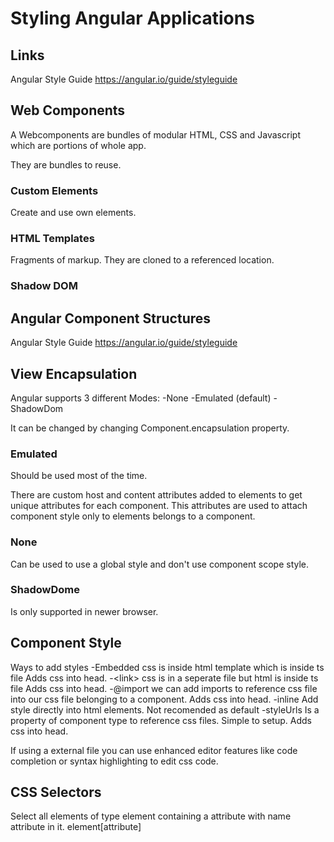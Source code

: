 # Styling Angular Applications

## Links

Angular Style Guide
<https://angular.io/guide/styleguide>

## Web Components

A Webcomponents are bundles of modular HTML, CSS and Javascript which are portions of whole app.

They are bundles to reuse.

### Custom Elements

Create and use own elements.

### HTML Templates

Fragments of markup. They are cloned to a referenced location.

### Shadow DOM

## Angular Component Structures

Angular Style Guide
<https://angular.io/guide/styleguide>

## View Encapsulation

Angular supports 3 different Modes:
-None
-Emulated (default)
-ShadowDom

It can be changed by changing Component.encapsulation property.
### Emulated

Should be used most of the time.

There are custom host and content attributes added to elements to get unique attributes for each component. This attributes are used to attach component style only to elements belongs to a component.

### None

Can be used to use a global style and don't use component scope style.

### ShadowDome

Is only supported in newer browser.

## Component Style

Ways to add styles
-Embedded
  css is inside html template which is inside ts file
  Adds css into head.
-\<link\>
  css is in a seperate file but html is inside ts file
  Adds css into head.
-@import
  we can add imports to reference css file into our css file belonging to a component.
  Adds css into head.
-inline
  Add style directly into html elements. Not recomended as default
-styleUrls
  Is a property of component type to reference css files.
  Simple to setup.
  Adds css into head.

If using a external file you can use enhanced editor features like code completion or syntax highlighting to edit css code.



## CSS Selectors

Select all elements of type element containing a attribute with name attribute in it.
element[attribute]
